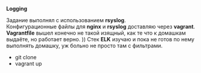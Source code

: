 **Logging**

Задание выполнял с использованием **rsyslog**.  
Конфигурационные файлы для **nginx** и **rsyslog** доставляю через **vagrant**. **Vagrantfile** вышел конечно не такой изящный, как те что к домашкам выдаёте, но работает верно. ))
Стек **ELK** изучаю и пока не готов по нему выполнять домашку, уж больно не просто там с фильтрами. 
- git clone 
- vagrant up
